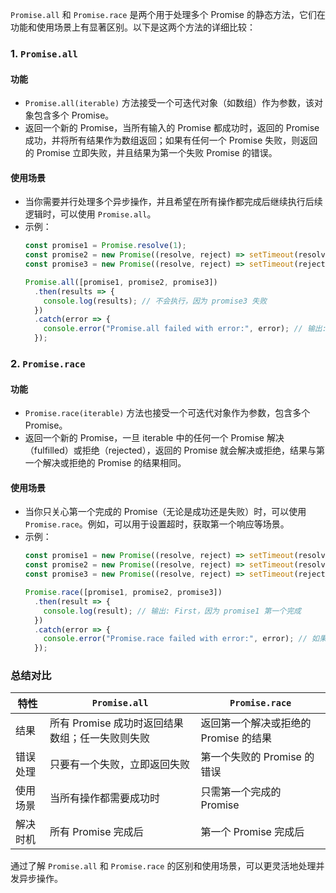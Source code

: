 `Promise.all` 和 `Promise.race` 是两个用于处理多个 Promise 的静态方法，它们在功能和使用场景上有显著区别。以下是这两个方法的详细比较：

### 1. `Promise.all`

#### 功能

- `Promise.all(iterable)` 方法接受一个可迭代对象（如数组）作为参数，该对象包含多个 Promise。
- 返回一个新的 Promise，当所有输入的 Promise 都成功时，返回的 Promise 成功，并将所有结果作为数组返回；如果有任何一个 Promise 失败，则返回的 Promise 立即失败，并且结果为第一个失败 Promise 的错误。

#### 使用场景

- 当你需要并行处理多个异步操作，并且希望在所有操作都完成后继续执行后续逻辑时，可以使用 `Promise.all`。
- 示例：
  ```javascript
  const promise1 = Promise.resolve(1);
  const promise2 = new Promise((resolve, reject) => setTimeout(resolve, 100, 2));
  const promise3 = new Promise((resolve, reject) => setTimeout(reject, 200, "Error"));

  Promise.all([promise1, promise2, promise3])
    .then(results => {
      console.log(results); // 不会执行，因为 promise3 失败
    })
    .catch(error => {
      console.error("Promise.all failed with error:", error); // 输出: Promise.all failed with error: Error
    });
  ```

### 2. `Promise.race`

#### 功能

- `Promise.race(iterable)` 方法也接受一个可迭代对象作为参数，包含多个 Promise。
- 返回一个新的 Promise，一旦 iterable 中的任何一个 Promise 解决（fulfilled）或拒绝（rejected），返回的 Promise 就会解决或拒绝，结果与第一个解决或拒绝的 Promise 的结果相同。

#### 使用场景

- 当你只关心第一个完成的 Promise（无论是成功还是失败）时，可以使用 `Promise.race`。例如，可以用于设置超时，获取第一个响应等场景。
- 示例：
  ```javascript
  const promise1 = new Promise((resolve, reject) => setTimeout(resolve, 100, "First"));
  const promise2 = new Promise((resolve, reject) => setTimeout(resolve, 200, "Second"));
  const promise3 = new Promise((resolve, reject) => setTimeout(reject, 150, "Error"));

  Promise.race([promise1, promise2, promise3])
    .then(result => {
      console.log(result); // 输出: First，因为 promise1 第一个完成
    })
    .catch(error => {
      console.error("Promise.race failed with error:", error); // 如果第一个完成的是拒绝，则输出错误
    });
  ```

### 总结对比

| 特性     | `Promise.all`                                   | `Promise.race`                        |
| -------- | ----------------------------------------------- | ------------------------------------- |
| 结果     | 所有 Promise 成功时返回结果数组；任一失败则失败 | 返回第一个解决或拒绝的 Promise 的结果 |
| 错误处理 | 只要有一个失败，立即返回失败                    | 第一个失败的 Promise 的错误           |
| 使用场景 | 当所有操作都需要成功时                          | 只需第一个完成的 Promise              |
| 解决时机 | 所有 Promise 完成后                             | 第一个 Promise 完成后                 |

通过了解 `Promise.all` 和 `Promise.race` 的区别和使用场景，可以更灵活地处理并发异步操作。
